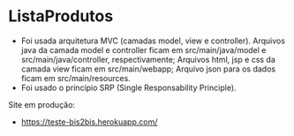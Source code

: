 # ListaProdutos
 - Foi usada arquitetura MVC (camadas model, view e controller). 
   Arquivos java da camada model e controller ficam em src/main/java/model e src/main/java/controller, respectivamente; 
   Arquivos html, jsp e css da camada view ficam em src/main/webapp; Arquivo json para os dados ficam em src/main/resources.
 - Foi usado o princípio SRP (Single Responsability Principle).
 
 Site em produção: 
 - https://teste-bis2bis.herokuapp.com/
